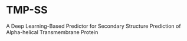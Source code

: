 # TMP-SS
A Deep Learning-Based Predictor for Secondary Structure Prediction of Alpha-helical Transmembrane Protein
